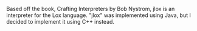 Based off the book, Crafting Interpreters by Bob Nystrom, jlox is an interpreter for the Lox language.
"jlox" was implemented using Java, but I decided to implement it using C++ instead.

